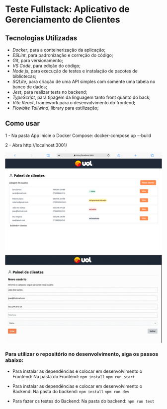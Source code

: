 <h1>Teste Fullstack: Aplicativo de Gerenciamento de Clientes</h1>

<h2> Tecnologias Utilizadas </h2>

+ *Docker*, para a conteinerização da aplicação;
+ *ESLint*, para padronização e correção do código;
+ *Git*, para versionamento;
+ *VS Code*, para edição do código;
+ *Node.js*, para execução de testes e instalação de pacotes de bibliotecas;
+ *SQLite*, para criação de uma API simples com somente uma tabela no banco de dados;
+ *Jest*, para realizar tests no backend;
+ *TypeScript*, para tipagem da linguagem tanto front quanto do back;
+ *Vite React*, framework para o desenvolvimento do frontend;
+ *Flowbite Tailwind*, library para estilização;

<h2>Como usar</h2>

 1 - Na pasta App inicie o Docker Compose:
docker-compose up --build 

 2 - Abra http://localhost:3001/
 
![](./imgs/pagina-clientes.png)

![](./imgs/uol.gif)

<h3>Para utilizar o repositório no desenvolvimento, siga os passos abaixo:</h3>

- Para instalar as dependências e colocar em desenvolvimento o Frontend:
Na pasta do Frontend:
`npm install`  `npm run start`

- Para instalar as dependências e colocar em desenvolvimento o Backend:
Na pasta do backend:
`npm install`  `npm run dev`

- Para fazer os testes do Backend:
Na pasta do backend:
`npm run test`